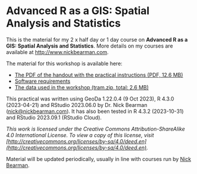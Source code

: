 # Advanced R as a GIS: Spatial Analysis and Statistics

This is the material for my 2 x half day or 1 day course on **Advanced R as a GIS: Spatial Analysis and Statistics**. More details on my courses are available at http://www.nickbearman.com. 

The material for this workshop is available here:  
- [The PDF of the handout with the practical instructions (PDF, 12.6 MB)](https://github.com/nickbearman/advanced-r-gis/releases/download/v7.1/advanced-r-gis.pdf)  
- [Software requirements](https://github.com/nickbearman/advanced-r-gis/blob/main/software-requirements.txt)  
- [The data used in the workshop (tram.zip, total: 2.6 MB)](https://github.com/nickbearman/advanced-r-gis/raw/main/data/tram.zip)

This practical was written using GeoDa 1.22.0.4 (9 Oct 2023), R 4.3.0 (2023-04-21) and RStudio 2023.06.0 by Dr. Nick Bearman (nick@nickbearman.com). It has also been tested in R 4.3.2 (2023-10-31) and RStudio 2023.09.1 (RStudio Cloud).

*This work is licensed under the Creative Commons Attribution-ShareAlike 4.0 International License. To view a copy of this license, visit [http://creativecommons.org/licenses/by-sa/4.0/deed.en](http://creativecommons.org/licenses/by-sa/4.0/deed.en).*

Material will be updated periodically, usually in line with courses run by [Nick Bearman](https://www.nickbearman.com/). 
